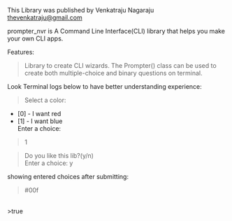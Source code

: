
This Library was published by Venkatraju Nagaraju <thevenkatraju@gmail.com>

prompter_nvr is A Command Line Interface(CLI) library that helps you make your own CLI apps.


Features:
  > Library to create CLI wizards.
  > The Prompter() class can be used to create both multiple-choice and binary questions on terminal.

Look Terminal logs below to have better understanding experience:

> Select a color:
+ [0] - I want red
+ [1] - I want blue
<br>Enter a choice:
>1

>Do you like this lib?(y/n)
<br> Enter a choice:
>y

showing entered choices after submitting:

>#00f
<br>
>true